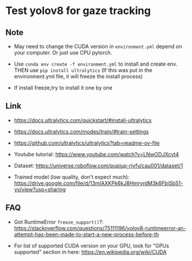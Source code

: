# Test yolov8 for gaze tracking

## Note

- May need to change the CUDA version in `environment.yml` depend on your computer. Or just use CPU pytorch.

- Use `conda env create -f environment.yml` to install and create env. THEN use `pip install ultralytics` (If this was put in the environment.yml file, it will freeze the install process)

- If install freeze,try to install it one by one

## Link

- <https://docs.ultralytics.com/quickstart/#install-ultralytics>

- <https://docs.ultralytics.com/modes/train/#train-settings>

- <https://github.com/ultralytics/ultralytics?tab=readme-ov-file>

- Youtube tutorial: <https://www.youtube.com/watch?v=LNwODJXcvt4>

- Dataset: <https://universe.roboflow.com/pupiup-rjvfv/cau001/dataset/1>

- Trained model (low quality, don't expect much): <https://drive.google.com/file/d/13mIAXKPk6kJ8HmryrdM3k6FbiSb51-yv/view?usp=sharing>

## FAQ

- Got RuntimeError `freeze_support()`?: <https://stackoverflow.com/questions/75111196/yolov8-runtimeerror-an-attempt-has-been-made-to-start-a-new-process-before-th>

- For list of supported CUDA version on your GPU, look for "GPUs supported" section in here: <https://en.wikipedia.org/wiki/CUDA>

